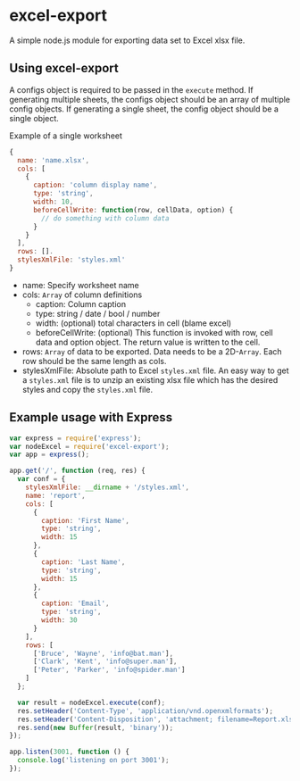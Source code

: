 # excel-export

A simple node.js module for exporting data set to Excel xlsx file.

## Using excel-export

A configs object is required to be passed in the `execute` method.
If generating multiple sheets, the configs object should be an array of multiple config objects.
If generating a single sheet, the config object should be a single object.

Example of a single worksheet
```javascript
{
  name: 'name.xlsx',
  cols: [
    {
      caption: 'column display name',
      type: 'string',
      width: 10,
      beforeCellWrite: function(row, cellData, option) {
        // do something with column data
      }
    }
  ],
  rows: [].
  stylesXmlFile: 'styles.xml'
}
```

- name: Specify worksheet name
- cols: `Array` of column definitions
  - caption: Column caption
  - type: string / date / bool / number
  - width: (optional) total characters in cell (blame excel)
  - beforeCellWrite: (optional) This function is invoked with row, cell data and option object. The return value is written to the cell.
- rows: `Array` of data to be exported. Data needs to be a 2D-`Array`. Each row should be the same length as cols.
- stylesXmlFile: Absolute path to Excel `styles.xml` file. An easy way to get a `styles.xml` file is to unzip an existing xlsx file which has the desired styles and copy the `styles.xml` file.

## Example usage with Express

```javascript
var express = require('express');
var nodeExcel = require('excel-export');
var app = express();

app.get('/', function (req, res) {
  var conf = {
    stylesXmlFile: __dirname + '/styles.xml',
    name: 'report',
    cols: [
      {
        caption: 'First Name',
        type: 'string',
        width: 15
      },
      {
        caption: 'Last Name',
        type: 'string',
        width: 15
      },
      {
        caption: 'Email',
        type: 'string',
        width: 30
      }
    ],
    rows: [
      ['Bruce', 'Wayne', 'info@bat.man'],
      ['Clark', 'Kent', 'info@super.man'],
      ['Peter', 'Parker', 'info@spider.man']
    ]
  };

  var result = nodeExcel.execute(conf);
  res.setHeader('Content-Type', 'application/vnd.openxmlformats');
  res.setHeader('Content-Disposition', 'attachment; filename=Report.xlsx');
  res.send(new Buffer(result, 'binary'));
});

app.listen(3001, function () {
  console.log('listening on port 3001');
});
```
